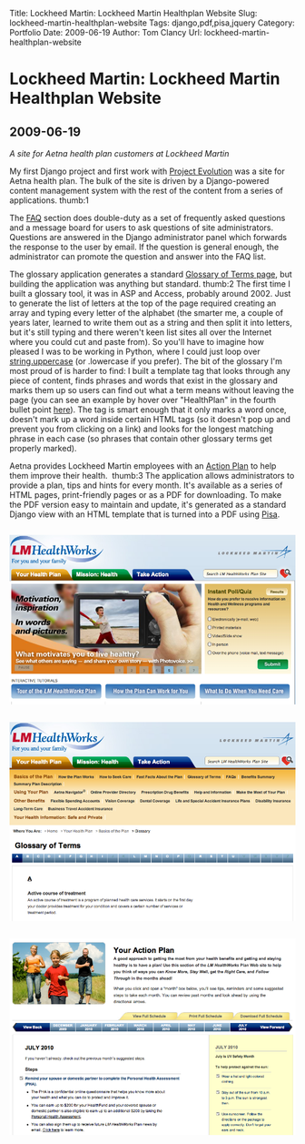 Title: Lockheed Martin: Lockheed Martin Healthplan Website
Slug: lockheed-martin-healthplan-website
Tags: django,pdf,pisa,jquery
Category: Portfolio
Date: 2009-06-19
Author: Tom Clancy
Url: lockheed-martin-healthplan-website

# Lockheed Martin: Lockheed Martin Healthplan Website

## 2009-06-19

_A site for Aetna health plan customers at Lockheed Martin_

<p>My first Django project and first work with <a href="http://projectevolution.com/">Project Evolution</a> was a site for Aetna health plan. The bulk of the site is driven by a Django-powered content management system with the rest of the content from a series of applications. thumb:1</p>
<p>The <a href="http://www.lmhwplan.com/faqs">FAQ</a> section does double-duty as a set of frequently asked questions and a message board for users to ask questions of site administrators. Questions are answered in the Django administrator panel which forwards the response to the user by email. If the question is general enough, the administrator can promote the question and answer into the FAQ list.</p>
<p>The glossary application generates a standard <a href="http://www.lmhwplan.com/glossary/A">Glossary of Terms page</a>, but building the application was anything but standard.&nbsp;thumb:2&nbsp;The first time I built a glossary tool, it was in ASP and Access, probably around 2002. Just to generate the list of letters at the top of the page required creating an array and typing every letter of the alphabet (the smarter me, a couple of years later, learned to write them out as a string and then split it into letters, but it's still typing and there weren't keen list sites all over the Internet where you could cut and paste from). So you'll have to imagine how pleased I was to be working in Python, where I could just loop over <a href="http://docs.python.org/library/string.html">string.uppercase</a> (or .lowercase if you prefer). The bit of the glossary I'm most proud of is harder to find: I built a template tag that looks through any piece of content, finds phrases and words that exist in the glossary and marks them up so users can find out what a term means without leaving the page (you can see an example by hover over "HealthPlan" in the fourth bullet point <a href="http://www.lmhwplan.com/page/basics-of-the-plan/fast-facts-about-the-plan">here</a>). The tag is smart enough that it only marks a word once, doesn't mark up a word inside certain HTML tags (so it doesn't pop up and prevent you from clicking on a link) and looks for the longest matching phrase in each case (so phrases that contain other glossary terms get properly marked).</p>
<p>Aetna provides Lockheed Martin employees with an <a href="http://www.lmhwplan.com/page/your-action-plan">Action Plan</a> to help them improve their health.&nbsp;&nbsp;thumb:3&nbsp;The application allows administrators to provide a plan, tips and hints for every month. It's available as a series of HTML pages, print-friendly pages or as a PDF for downloading. To make the PDF version easy to maintain and update, it's generated as a standard Django view with an HTML template that is turned into a PDF using <a href="http://www.xhtml2pdf.com/">Pisa</a>.</p><img src="images/portfolio/LM_Home.png" alt="Home Page " style="margin: 1em 0" />
<img src="images/portfolio/Rendered_glossary.png" alt="Glossary The full glossary that powers the content page tooltips" style="margin: 1em 0" />
<img src="images/portfolio/LM_Action_Plan.png" alt="Action Plan One month of the action plan in the HTML version" style="margin: 1em 0" />

